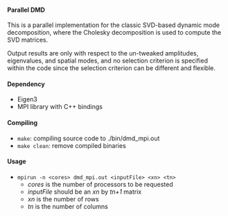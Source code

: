 #### Parallel DMD  

This is a parallel implementation for the classic SVD-based dynamic mode decomposition, where the Cholesky decomposition is used to compute the SVD matrices.

Output results are only with respect to the un-tweaked amplitudes, eigenvalues, and spatial modes, and no selection criterion is specified within the code since the selection criterion can be different and flexible.

#### Dependency
* Eigen3
* MPI library with C++ bindings

#### Compiling

* `make`: compiling source code to ./bin/dmd_mpi.out
* `make clean`: remove compiled binaries

#### Usage
* `mpirun -n <cores> dmd_mpi.out <inputFile> <xn> <tn>` 
    * _cores_ is the number of processors to be requested
    * _inputFile_ should be an _xn_ by _tn+1_ matrix
    * _xn_ is the number of rows
    * _tn_ is the number of columns



